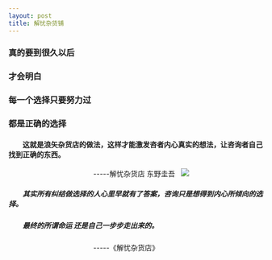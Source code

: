 ```yaml
---
layout: post
title: 解忧杂货铺
---
```

###   真的要到很久以后
###   才会明白 
###   每一个选择只要努力过
###   都是正确的选择
#### &emsp;&emsp;这就是浪矢杂货店的做法，这样才能激发咨者内心真实的想法，让咨询者自己找到正确的东西。 ######
&emsp;&emsp;&emsp;&emsp;&emsp;&emsp;&emsp;&emsp;&emsp;&emsp;&emsp;&emsp;-----解忧杂货店  东野圭吾  
![](https://github.com/liyuanY/liyuanY.github.io/blob/master/images/2017122901.jpg?raw=true)
##### &emsp;&emsp;其实所有纠结做选择的人心里早就有了答案，咨询只是想得到内心所倾向的选择。
##### &emsp;&emsp;最终的所谓命运 还是自己一步步走出来的。
&emsp;&emsp;&emsp;&emsp;&emsp;&emsp;&emsp;&emsp;&emsp;&emsp;&emsp;&emsp;-----《解忧杂货店》
